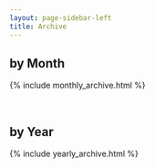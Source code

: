 ```yaml
---
layout: page-sidebar-left
title: Archive
---
```

## by Month
{% include monthly_archive.html %}

<br/>

## by Year
{% include yearly_archive.html %}